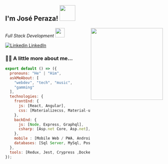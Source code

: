 <h2>I'm José Peraza! <img src="https://media.giphy.com/media/12oufCB0MyZ1Go/giphy.gif" width="50"></h2>
<img align='right' src="https://media.giphy.com/media/M9gbBd9nbDrOTu1Mqx/giphy.gif" width="230">
<p><em>Full Stack Development <img src="https://media.giphy.com/media/WUlplcMpOCEmTGBtBW/giphy.gif" width="30"> 
</em></p>

[![Linkedin](https://i.stack.imgur.com/gVE0j.png) LinkedIn](https://www.linkedin.com/in/jos%C3%A9-enrique-peraza-santamaria-b83097147/)

### 👨‍💻  A little more about me... 

```js
export default () => ({
  pronouns: "He" | "Him",
  askMeAbout: [
    "webdev", "tech", "music",
    "gamming"
  ],
  technologies: {
    frontEnd: {
      js: [React, Angular],
      css: [Materializecss, Material-ui, Bootstrap]
    },
    backEnd: {
      js: [Node, Express, Graphql],
      csharp: [Asp.net Core, Asp.net],
    },
    mobile : [Mobile Web / PWA, Android]
    databases: [Sql Server, MySql, Postgress, Mongodb]
  },
  tools: [Redux, Jest, Crypress ,Docker, Typescript]
});
```
